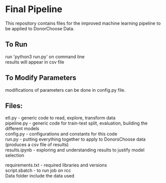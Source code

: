 # Final Pipeline  
  
This repository contains files for the improved machine learning pipeline to be applied to DonorChoose Data.  
  
## To Run  
run 'python3 run.py' on command line  
results will appear in csv file  
  
## To Modify Parameters  
modifications of parameters can be done in config.py file.
  
## Files:  
etl.py - generic code to read, explore, transform data  
pipeline.py - generic code for train-test split, evaluation, building the different models  
config.py - configurations and constants for this code  
run.py - putting everything together to apply to DonorsChoose data (produces a csv file of results)  
results.ipynb - exploring and understanding results to justify model selection  
  
requirements.txt - required libraries and versions  
script.sbatch - to run job on rcc  
Data folder include the data used  